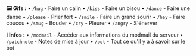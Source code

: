 **__🖼️ Gifs :__**
• `/hug` - Faire un calin
• `/kiss` - Faire un bisou
• `/dance` - Faire une danse
• `/please` - Prier fort
• `/smile` - Faire un grand sourir
• `/hey` - Faire coucou
• `/smug` - Bouder
• `/cry` - Pleurer
• `/angry` - S'énerver

**__ℹ Infos :__**
• `/modmail` - Accéder aux informations du modmail du serveur
• `/patchnote` - Notes de mise à jour
• `/bot` - Tout ce qu'il y a à savoir sur le bot